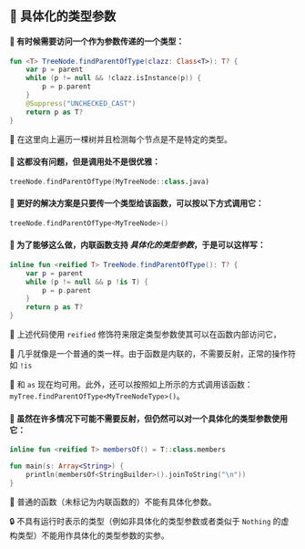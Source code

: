  
## 🌈 具体化的类型参数

#### 🦄 有时候需要访问一个作为参数传递的一个类型：

```kotlin
fun <T> TreeNode.findParentOfType(clazz: Class<T>): T? {
    var p = parent
    while (p != null && !clazz.isInstance(p)) {
        p = p.parent
    }
    @Suppress("UNCHECKED_CAST")
    return p as T?
}
```

🌳 在这里向上遍历一棵树并且检测每个节点是不是特定的类型。

#### 🤔 这都没有问题，但是调用处不是很优雅：

```kotlin
treeNode.findParentOfType(MyTreeNode::class.java)
```

#### 🌟 更好的解决方案是只要传一个类型给该函数，可以按以下方式调用它：

```kotlin
treeNode.findParentOfType<MyTreeNode>()
```

#### 🌠 为了能够这么做，内联函数支持 *具体化的类型参数*，于是可以这样写：

```kotlin
inline fun <reified T> TreeNode.findParentOfType(): T? {
    var p = parent
    while (p != null && p !is T) {
        p = p.parent
    }
    return p as T?
}
```

🌈 上述代码使用 `reified` 修饰符来限定类型参数使其可以在函数内部访问它，

🎨 几乎就像是一个普通的类一样。由于函数是内联的，不需要反射，正常的操作符如 `!is`

🔧 和 `as` 现在均可用。此外，还可以按照如上所示的方式调用该函数：`myTree.findParentOfType<MyTreeNodeType>()`。

#### 🔬 虽然在许多情况下可能不需要反射，但仍然可以对一个具体化的类型参数使用它：

```kotlin
inline fun <reified T> membersOf() = T::class.members

fun main(s: Array<String>) {
    println(membersOf<StringBuilder>().joinToString("\n"))
}
```

🚫 普通的函数（未标记为内联函数的）不能有具体化参数。

🔒 不具有运行时表示的类型（例如非具体化的类型参数或者类似于
`Nothing` 的虚构类型）不能用作具体化的类型参数的实参。